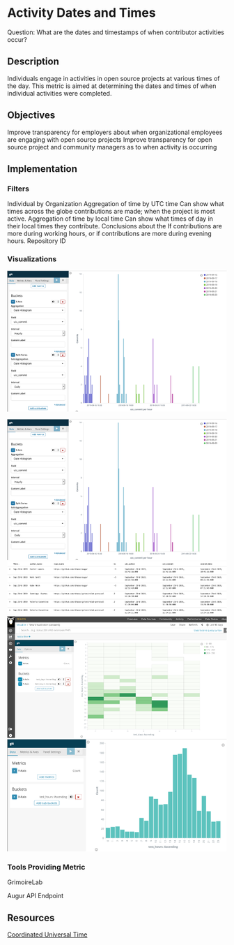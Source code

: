 # Activity Dates and Times

Question: What are the dates and timestamps of when contributor activities occur?

## Description

Individuals engage in activities in open source projects at various times of the day. This metric is aimed at determining the dates and times of when individual activities were completed.

## Objectives

Improve transparency for employers about when organizational employees are engaging with open source projects
Improve transparency for open source project and community managers as to when activity is occurring 

## Implementation

### Filters
Individual by Organization
Aggregation of time by UTC time 
Can show what times across the globe contributions are made; when the project is most active.
Aggregation of time by local time
Can show what times of day in their local times they contribute. Conclusions about the If contributions are more during working hours, or if contributions are more during evening hours.
Repository ID

### Visualizations

<img src="images/1.png" alt="Date_Time_Chart_1" width="1000"/>

![Date_Time_Chart_1](images/1.png)
![Date_Time_Chart_2](images/2.png)
![Date_Time_Chart_3](images/3.png)
![Date_Time_Chart_4](images/4.png)

### Tools Providing Metric

GrimoireLab

Augur API Endpoint

## Resources

[Coordinated Universal Time](https://en.wikipedia.org/wiki/Coordinated_Universal_Time)

